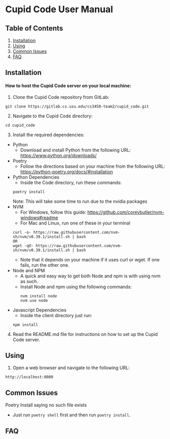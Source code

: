 # Cupid Code User Manual

## Table of Contents
1. [Installation](#installation)
2. [Using](#using)
3. [Common Issues](#common-issues)
4. [FAQ](#faq)

## Installation

#### How to host the Cupid Code server on your local machine:


1. Clone the Cupid Code repository from GitLab:
```
git clone https://gitlab.cs.usu.edu/cs3450-team2/cupid_code.git
```

2. Navigate to the Cupid Code directory:
```
cd cupid_code
```

3. Install the required dependencies:
- Python
  - Download and install Python from the following URL: https://www.python.org/downloads/
- Poetry
  - Follow the directions based on your machine from the following URL: https://python-poetry.org/docs/#installation  
- Python Dependencies
  - Inside the Code directory, run these commands:
  ```
  poetry install
  ```
  Note: This will take some time to run due to the nvidia packages 
- NVM
  - For Windows, follow this guide: https://github.com/coreybutler/nvm-windows#readme
  - For Mac and Linux, run one of these in your terminal 
  ```
  curl -o- https://raw.githubusercontent.com/nvm-sh/nvm/v0.39.1/install.sh | bash
  OR
  wget -qO- https://raw.githubusercontent.com/nvm-sh/nvm/v0.39.1/install.sh | bash
  ```
  - Note that it depends on your machine if it uses curl or wget. If one fails, run the other one.
- Node and NPM
  - A quick and easy way to get both Node and npm is with using nvm as such.
  - Install Node and npm using the following commands:
    ```
    nvm install node 
    nvm use node
    ```
- Javascript Dependencies
  - Inside the client directory just run:
  ```
  npm install 
  ```
4. Read the README.md file for instructions on how to set up the Cupid Code server.

## Using

1. Open a web browser and navigate to the following URL:
```
http://localhost:8000
```


## Common Issues
Poetry Install saying no such file exists
  - Just run `poetry shell` first and then run `poetry install`.


## FAQ